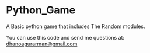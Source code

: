 # Python_Game
A Basic python game that includes The Random modules.

You can use this code and send me questions at:
dhanoagurarman@gmail.com
